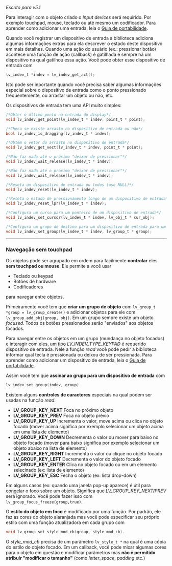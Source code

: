 _Escrito para v5.1_

Para interagir com o objeto criado o _Input devices_ será requirido. Por exemplo touchpad, mouse, teclado ou até mesmo um codificador. Para aprender como adicionar uma entrada, leia o [Guia de portabilidade](/Porting).

Quando você registrar um dispositivo de entrada a biblioteca adiciona algumas informações extras para ela descrever o estado deste dispositivo em mais detalhes. Quando uma ação do usuário (ex.: pressionar botão) acontece uma função de ação (callback) é gatilhada e sempre há um dispositivo na qual gatilhou essa ação. Você pode obter esse dispositivo de entrada com

```c
lv_indev_t *indev = lv_indev_get_act();
```

Isto pode ser inportante quando você precisa saber algumas informações especial sobre o dispositivo de entrada como o ponto pressionado frequentemente, ou arrastar um objeto ou não, etc.

Os dispositivos de entrada tem uma API muito simples:

```c
/*Obter o último ponto na entrada do display*/
void lv_indev_get_point(lv_indev_t * indev, point_t * point);

/*Checa se existe arrasto no dispositivo de entrada ou não*/
bool lv_indev_is_dragging(lv_indev_t * indev);

/*Obtém o vetor do arrasto no dispositivo de entrada*/
void lv_indev_get_vect(lv_indev_t * indev, point_t * point);

/*Não faz nada até o próximo "deixar de pressionar"*/
void lv_indev_wait_release(lv_indev_t * indev);

/*Não faz nada até o próximo "deixar de pressionar"*/
void lv_indev_wait_release(lv_indev_t * indev);

/*Reseta um dispositivo de entrada ou todos (use NULL)*/
void lv_indev_reset(lv_indev_t * indev);

/*Reseta o estado de pressionamento longo de um dispositivo de entrada*/
void lv_indev_reset_lpr(lv_indev_t * indev);

/*Configura um curso para um ponteiro de um dispositivo de entrada*/
void lv_indev_set_cursor(lv_indev_t * indev, lv_obj_t * cur_obj);

/*Configura um grupo de destino para um dispositivo de entrada para um keypad*/
void lv_indev_set_group(lv_indev_t * indev, lv_group_t * group);
```

* * *

### Navegação sem touchpad

Os objetos pode ser agrupado em ordem para facilmente **controlar** eles **sem touchpad ou mouse**. Ele permite a você usar

- Teclado ou keypad
- Botões de hardware
- Codificadores

para navegar entre objetos.

Primeiramente você tem que **criar um grupo de objeto** com `lv_group_t *group = lv_group_create()` e adicionar objetos para ele com `lv_group_add_obj(group, obj)`. Em um grupo sempre existe um objeto _focused_. Todos os botões pressionados serão "enviados" aos objetos focados.

Para navegar entre os objetos em um grupo (mundança no objeto focados) e interagir com eles, um tipo _LV_INDEV_TYPE_KEYPAD_ é requerido dispositivo de entrada. Nele a função _read_ você pode pedir a biblioteca informar qual tecla é pressionada ou deixou de ser pressionada. Para aprender como adicionar um dispositivo de entrada, leia o [Guia de portabilidade](/Porting).

Assim você tem que **assinar ao grupo para um dispositivo de entrada** com

```c
lv_indev_set_group(indev, group)
```

Existem alguns **controles de caracteres** especiais na qual podem ser usadas na função _read_:

- **LV_GROUP_KEY_NEXT** Foca no próximo objeto
- **LV_GROUP_KEY_PREV** Foca no objeto prévio
- **LV_GROUP_KEY_UP** Incrementa o valor, move acima ou clica no objeto focado (mover acima significa por exemplo selecionar um objeto acima em uma lista de elemento)
- **LV_GROUP_KEY_DOWN** Decrementa o valor ou mover para baixo no objeto focado (mover para baixo significa por exemplo selecionar um objeto abaixo na lista de elemento)
- **LV_GROUP_KEY_RIGHT** Incrementa o valor ou clique no objeto focado
- **LV_GROUP_KEY_LEFT** Decrementa o valor do objeto focado
- **LV_GROUP_KEY_ENTER** Clica no objeto focado ou em um elemento selecinado (ex: lista de elemento)
- **LV_GROUP_KEY_ESC** Fecha o objeto (ex: lista drop-down)

Em alguns casos (ex: quando uma janela pop-up aparece) é útil para congelar o foco sobre um objeto. Significa que _LV_GROUP_KEY_NEXT/PREV_ será ignorado. Você pode fazer isso com `lv_group_focus_freeze(group,true)`.

O **estilo do objeto em foco** é modificado por uma função. Por padrão, ele faz as cores do objeto alaranjada mas você pode especificar seu próprio estilo com uma função atualizadora em cada grupo com

```c
void lv_group_set_style_mod_cb(group, style_mod_cb). 
```

O _style_mod_cb_ precisa de um parâmetro `lv_style_t *` na qual é uma cópia do estilo do objeto focado. Em um callback, você pode mixar algumas cores para o objeto em questão e modificar parâmetros mas **não é permitido atribuir "modificar o tamanho"** (como _letter_space_, _padding_ etc.)
